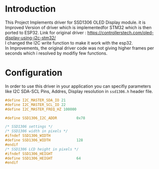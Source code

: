 # Introduction 
This Project Implements driver for SSD1306 OLED Display module. it is Improved Version of driver which is implementedfor STM32 which is then ported to ESP32. Link for original driver : https://controllerstech.com/oled-display-using-i2c-stm32/ <br>
I changed the I2C write function to make it work with the esp32. <br>
In Improvements, the original driver code was not giving higher frames per seconds which i resolved by modifiy few functions.

# Configuration 
In order to use this driver in your application you can specifiy parameters like I2C SDA-SCL Pins, Addres, Display resolution in `ssd1306.h` header file. 
```c
#define I2C_MASTER_SDA_IO 21
#define I2C_MASTER_SCL_IO 22
#define I2C_MASTER_FREQ_HZ 100000

#define SSD1306_I2C_ADDR         0x78

/* SSD1306 settings */
/* SSD1306 width in pixels */
#ifndef SSD1306_WIDTH
#define SSD1306_WIDTH            128
#endif
/* SSD1306 LCD height in pixels */
#ifndef SSD1306_HEIGHT
#define SSD1306_HEIGHT           64
#endif

```
